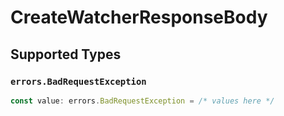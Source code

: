 # CreateWatcherResponseBody


## Supported Types

### `errors.BadRequestException`

```typescript
const value: errors.BadRequestException = /* values here */
```

